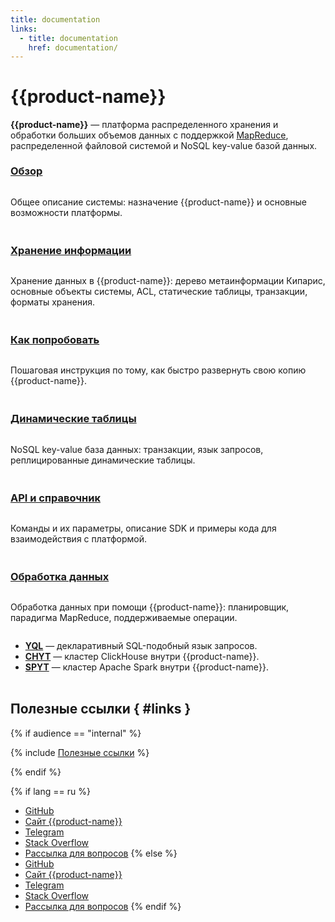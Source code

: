 ```yaml
---
title: documentation
links:
  - title: documentation
    href: documentation/
---
```


# {{product-name}}

<style scoped>
.grid-container {
  display: grid;
  grid-template-columns: repeat(auto-fit, minmax(300px, 1fr));
  column-gap: 50px;
  row-gap: 20px;
}
.grid-item {
  display: flex;
  flex-direction: column;
}
.last {
  grid-column: -2;
}
h2 {
  padding-top: 32px !important;
  margin-top: 0 !important;
}
h3 {
  padding-top: 8px !important;
  margin-top: 0 !important;
}
</style>

**{{product-name}}** — платформа распределенного хранения и обработки больших объемов данных с поддержкой [MapReduce](http://ru.wikipedia.org/wiki/MapReduce), распределенной файловой системой и NoSQL key-value базой данных.

<div class="grid-container">
    <div class="grid-item">
        <h3><a lang="ru" href="overview/about">Обзор</a></h3>
        <p>Общее описание системы: назначение {{product-name}} и основные возможности платформы.</p>
    </div>
    <div class="grid-item">
        <h3><a lang="ru" href="user-guide/storage/cypress">Хранение информации</a></h3>
        <p>Хранение данных в {{product-name}}: дерево метаинформации Кипарис, основные объекты системы, ACL, статические таблицы, транзакции, форматы хранения.</p>
    </div>
    <div class="grid-item">
        <h3><a lang="ru" href="overview/try-yt">Как попробовать</a></h3>
        <p>Пошаговая инструкция по тому, как быстро развернуть свою копию {{product-name}}.</p>
    </div>
    <div class="grid-item">
        <h3><a lang="ru" href="user-guide/dynamic-tables/overview">Динамические таблицы</a></h3>
        <p>NoSQL key-value база данных: транзакции, язык запросов, реплицированные динамические таблицы.</p>
    </div>
    <div class="grid-item">
        <h3><a lang="ru" href="api/commands">API и справочник</a></h3>
        <p>Команды и их параметры, описание SDK и примеры кода для взаимодействия с платформой.</p>
    </div>
    <div class="grid-item">
        <h3><a lang="ru" href="user-guide/data-processing/scheduler/scheduler-and-pools">Обработка данных</a></h3>
        <p>Обработка данных при помощи {{product-name}}: планировщик, парадигма MapReduce, поддерживаемые операции.</p>
        <ul>
            <li><b><a lang="ru" href="yql/index">YQL</a></b> — декларативный SQL-подобный язык запросов.</li>
            <li><b><a lang="ru" href="user-guide/data-processing/chyt/about-chyt">CHYT</a></b> — кластер ClickHouse внутри {{product-name}}.</li>
            <li><b><a lang="ru" href="user-guide/data-processing/spyt/overview">SPYT</a></b> — кластер Apache Spark внутри {{product-name}}.</li>
        </ul>
    </div>
</div>

## Полезные ссылки { #links }

{% if audience == "internal" %}

{% include [Полезные ссылки](_includes/links-int.md) %}

{% endif %}

{% if lang == ru %}
* [GitHub](https://github.com/ytsaurus/ytsaurus)
* [Сайт {{product-name}}](https://ytsaurus.tech/ru)
* [Telegram](https://t.me/ytsaurus_ru)
* [Stack Overflow](https://stackoverflow.com/tags/ytsaurus)
* [Рассылка для вопросов](mailto:community_ru@ytsaurus.tech)
{% else %}
* [GitHub](https://github.com/ytsaurus/ytsaurus)
* [Сайт {{product-name}}](https://ytsaurus.tech)
* [Telegram](https://t.me/ytsaurus)
* [Stack Overflow](https://stackoverflow.com/tags/ytsaurus)
* [Рассылка для вопросов](mailto:community@ytsaurus.tech)
{% endif %}



